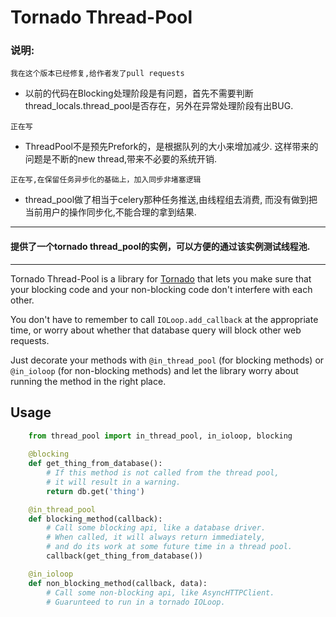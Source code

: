 Tornado Thread-Pool
===================

### 说明:

`我在这个版本已经修复,给作者发了pull requests`
* 以前的代码在Blocking处理阶段是有问题，首先不需要判断thread_locals.thread_pool是否存在，另外在异常处理阶段有出BUG.  

`正在写`
* ThreadPool不是预先Prefork的，是根据队列的大小来增加减少. 这样带来的问题是不断的new thread,带来不必要的系统开销.

`正在写,在保留任务异步化的基础上，加入同步非堵塞逻辑`
* thread_pool做了相当于celery那种任务推送,由线程组去消费, 而没有做到把当前用户的操作同步化,不能合理的拿到结果.

-----
#### 提供了一个tornado thread_pool的实例，可以方便的通过该实例测试线程池.

-----

Tornado Thread-Pool is a library for [Tornado](http://www.tornadoweb.org/) that lets you make sure that your blocking code and your non-blocking code don't interfere with each other.

You don't have to remember to call `IOLoop.add_callback` at the appropriate time, or worry about whether that database query will block other web requests.

Just decorate your methods with `@in_thread_pool` (for blocking methods) or `@in_ioloop` (for non-blocking methods) and let the library worry about running the method in the right place.

Usage
-----

```python
    from thread_pool import in_thread_pool, in_ioloop, blocking
    
    @blocking
    def get_thing_from_database():
        # If this method is not called from the thread pool,
        # it will result in a warning.
        return db.get('thing')

    @in_thread_pool
    def blocking_method(callback):
        # Call some blocking api, like a database driver.
        # When called, it will always return immediately,
        # and do its work at some future time in a thread pool.
        callback(get_thing_from_database())

    @in_ioloop
    def non_blocking_method(callback, data):
        # Call some non-blocking api, like AsyncHTTPClient.
        # Guarunteed to run in a tornado IOLoop.

```
